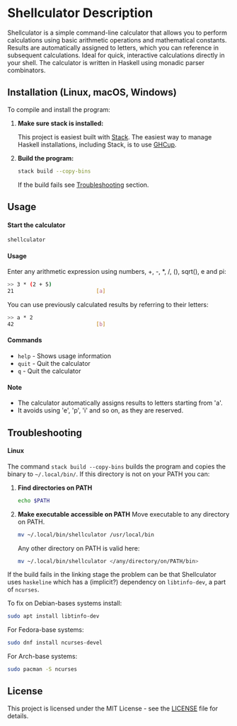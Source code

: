 # Shellculator Description
Shellculator is a simple command-line calculator that allows you to perform calculations using basic arithmetic operations and mathematical constants. Results are automatically assigned to letters, which you can reference in subsequent calculations. Ideal for quick, interactive calculations directly in your shell. The calculator is written in Haskell using monadic parser combinators.

## Installation (Linux, macOS, Windows)

To compile and install the program:

1. **Make sure stack is installed:**

    This project is easiest built with [Stack](https://docs.haskellstack.org/en/stable/).
    The easiest way to manage Haskell installations, including Stack, is to use [GHCup](https://www.haskell.org/ghcup/).

2. **Build the program:**

    ```sh
    stack build --copy-bins
    ```
    
    If the build fails see [Troubleshooting](#troubleshooting) section.

## Usage

#### Start the calculator

```sh
shellculator
```

#### Usage

Enter any arithmetic expression using numbers, +, -, *, /, (), sqrt(), e and pi:
```sh
>> 3 * (2 + 5)
21                          [a]
```

You can use previously calculated results by referring to their letters:
```sh
>> a * 2
42                          [b]
```

#### Commands
- `help`  - Shows usage information
- `quit`  - Quit the calculator
- `q`     - Quit the calculator

#### Note
- The calculator automatically assigns results to letters starting from 'a'.
- It avoids using 'e', 'p', 'i' and so on, as they are reserved.


## Troubleshooting

#### Linux

The command `stack build --copy-bins` builds the program and copies the binary to `~/.local/bin/`.
If this directory is not on your PATH you can:
    
1. **Find directories on PATH**

    ```sh
    echo $PATH
    ```

2. **Make executable accessible on PATH**
    Move executable to any directory on PATH.
    ```sh
    mv ~/.local/bin/shellculator /usr/local/bin

    ```
    Any other directory on PATH is valid here:

    ```sh
    mv ~/.local/bin/shellculator </any/directory/on/PATH/bin>
    ```
If the build fails in the linking stage the problem can be that Shellculator uses `haskeline` which has a (implicit?) dependency on `libtinfo-dev`, a part of `ncurses`.

To fix on Debian-bases systems install:
```sh
sudo apt install libtinfo-dev
```

For Fedora-base systems:
```sh
sudo dnf install ncurses-devel
```

For Arch-base systems:
```sh
sudo pacman -S ncurses
```

## License

This project is licensed under the MIT License - see the [LICENSE](LICENSE) file for details.